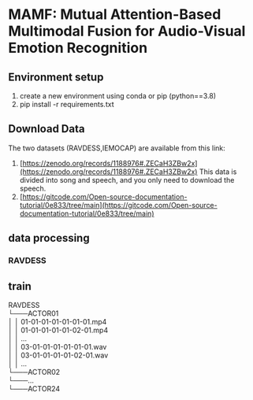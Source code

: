 #  MAMF: Mutual Attention-Based Multimodal Fusion for Audio-Visual Emotion Recognition
## Environment setup
1. create a new environment using conda or pip (python==3.8)
2. pip install -r requirements.txt
## Download Data
The two datasets (RAVDESS,IEMOCAP) are available from this link:
1. [https://zenodo.org/records/1188976#.ZECaH3ZBw2x](https://zenodo.org/records/1188976#.ZECaH3ZBw2x) This data is divided into song and speech, and you only need to download the speech.
2. [https://gitcode.com/Open-source-documentation-tutorial/0e833/tree/main](https://gitcode.com/Open-source-documentation-tutorial/0e833/tree/main)
## data processing
### RAVDESS

## train
RAVDESS  
└───ACTOR01  
│   │  01-01-01-01-01-01-01.mp4  
│   │  01-01-01-01-01-02-01.mp4  
│   │  ...  
│   │  03-01-01-01-01-01-01.wav  
│   │  03-01-01-01-01-02-01.wav  
│   │  ...  
└───ACTOR02  
└───...  
└───ACTOR24  

